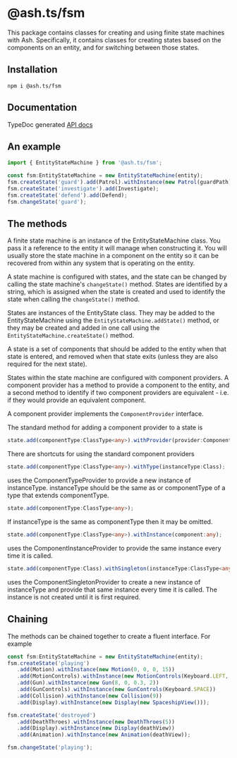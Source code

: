 # @ash.ts/fsm

This package contains classes for creating and using finite state machines with Ash. Specifically, it contains
classes for creating states based on the components on an entity, and for switching between those states.

## Installation

`npm i @ash.ts/fsm`

## Documentation

TypeDoc generated [API docs](https://icek.github.io/ash/modules/_ash_ts_fsm.html)

## An example
```typescript
import { EntityStateMachine } from '@ash.ts/fsm';

const fsm:EntityStateMachine = new EntityStateMachine(entity);
fsm.createState('guard').add(Patrol).withInstance(new Patrol(guardPath));
fsm.createState('investigate').add(Investigate);
fsm.createState('defend').add(Defend);
fsm.changeState('guard');
```

## The methods

A finite state machine is an instance of the EntityStateMachine class. You pass it a reference to the entity it will
manage when constructing it. You will usually store the state machine in a component on the entity so it can be
recovered from within any system that is operating on the entity.

A state machine is configured with states, and the state can be changed by calling the state machine's `changeState()` 
method. States are identified by a string, which is assigned when the state is created and used to identify the state 
when calling the `changeState()` method.

States are instances of the EntityState class. They may be added to the EntityStateMachine using the 
`EntityStateMachine.addState()` method, or they may be created and added in one call using the 
`EntityStateMachine.createState()` method.

A state is a set of components that should be added to the entity when that state is entered, and removed when that
state exits (unless they are also required for the next state).

States within the state machine are configured with component providers. A component provider has a method to
provide a component to the entity, and a second method to identify if two component providers are equivalent -
i.e. if they would provide an equivalent component.

A component provider implements the `ComponentProvider` interface.

The standard method for adding a component provider to a state is

```typescript 
state.add(componentType:ClassType<any>).withProvider(provider:ComponentProvider);
```
There are shortcuts for using the standard component providers

```typescript 
state.add(componentType:ClassType<any>).withType(instanceType:Class);
```

uses the ComponentTypeProvider to provide a new instance of instanceType. instanceType should be the same as or componentType of a type that extends 
componentType.

```typescript 
state.add(componentType:ClassType<any>);
```

If instanceType is the same as componentType then it may be omitted.

```typescript 
state.add(componentType:ClassType<any>).withInstance(component:any);
```

uses the ComponentInstanceProvider to provide the same instance every time it is called.

```typescript 
state.add(componentType:Class).withSingleton(instanceType:ClassType<any>);
```

uses the ComponentSingletonProvider to create a new instance of instanceType and provide that same instance every 
time it is called. The instance is not created until it is first required.

## Chaining

The methods can be chained together to create a fluent interface. For example

```typescript 
const fsm:EntityStateMachine = new EntityStateMachine(entity);
fsm.createState('playing')
   .add(Motion).withInstance(new Motion(0, 0, 0, 15))
   .add(MotionControls).withInstance(new MotionControls(Keyboard.LEFT, Keyboard.RIGHT, Keyboard.UP, 100, 3))
   .add(Gun).withInstance(new Gun(8, 0, 0.3, 2))
   .add(GunControls).withInstance(new GunControls(Keyboard.SPACE))
   .add(Collision).withInstance(new Collision(9))
   .add(Display).withInstance(new Display(new SpaceshipView()));

fsm.createState('destroyed')
   .add(DeathThroes).withInstance(new DeathThroes(5))
   .add(Display).withInstance(new Display(deathView))
   .add(Animation).withInstance(new Animation(deathView));

fsm.changeState('playing');
```

